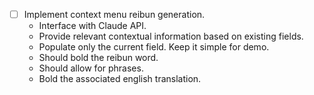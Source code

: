 

- [ ] Implement context menu reibun generation.
  - Interface with Claude API.
  - Provide relevant contextual information based on existing fields.
  - Populate only the current field. Keep it simple for demo.
  - Should bold the reibun word.
  - Should allow for phrases.
  - Bold the associated english translation.